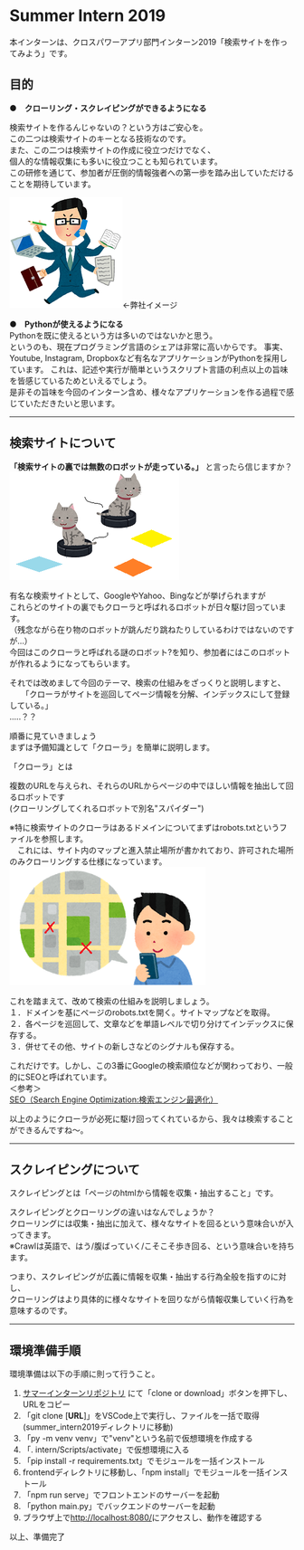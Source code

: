 # Summer Intern 2019
本インターンは、クロスパワーアプリ部門インターン2019「検索サイトを作ってみよう」です。

## 目的
**●　クローリング・スクレイピングができるようになる**  

検索サイトを作るんじゃないの？という方はご安心を。  
この二つは検索サイトのキーとなる技術なのです。   
また、この二つは検索サイトの作成に役立つだけでなく、  
個人的な情報収集にも多いに役立つことも知られています。    
この研修を通じて、参加者が圧倒的情報強者への第一歩を踏み出していただけることを期待しています。  

![仕事 できる男](img/bannou.png)←弊社イメージ

**●　Pythonが使えるようになる**  
Pythonを既に使えるという方は多いのではないかと思う。  
というのも、現在プログラミング言語のシェアは非常に高いからです。
事実、Youtube, Instagram, Dropboxなど有名なアプリケーションがPythonを採用しています。
これは、記述や実行が簡単というスクリプト言語の利点以上の旨味を皆感じているためといえるでしょう。  
是非その旨味を今回のインターン含め、様々なアプリケーションを作る過程で感じていただきたいと思います。
***
## 検索サイトについて
**「検索サイトの裏では無数のロボットが走っている。」** と言ったら信じますか？  
![ねこ ルンバ先輩](img/neko_runba.png)

有名な検索サイトとして、GoogleやYahoo、Bingなどが挙げられますが  
これらどのサイトの裏でもクローラと呼ばれるロボットが日々駆け回っています。  
（残念ながら在り物のロボットが跳んだり跳ねたりしているわけではないのですが…）  
今回はこのクローラと呼ばれる謎のロボット?を知り、参加者にはこのロボットが作れるようになってもらいます。

それでは改めまして今回のテーマ、検索の仕組みをざっくりと説明しますと、  
　　「クローラがサイトを巡回してページ情報を分解、インデックスにして登録している。」  
.....？？
  
順番に見ていきましょう  
まずは予備知識として「クローラ」を簡単に説明します。  

「クローラ」とは  

複数のURLを与えられ、それらのURLからページの中でほしい情報を抽出して回るロボットです  
(クローリングしてくれるロボットで別名"スパイダー")

※特に検索サイトのクローラはあるドメインについてまずはrobots.txtというファイルを参照します。  
　これには、サイト内のマップと進入禁止場所が書かれており、許可された場所のみクローリングする仕様になっています。  
![サイト内マップ](img/mapman.png)
　

これを踏まえて、改めて検索の仕組みを説明しましょう。  
１．ドメインを基にページのrobots.txtを開く。サイトマップなどを取得。  
２．各ページを巡回して、文章などを単語レベルで切り分けてインデックスに保存する。  
３．併せてその他、サイトの新しさなどのシグナルも保存する。  

これだけです。しかし、この3番にGoogleの検索順位などが関わっており、一般的にSEOと呼ばれています。  
＜参考＞  
[SEO（Search Engine Optimization:検索エンジン最適化）](https://moukegaku.com/google-ranking-algorithm/#domain)  



以上のようにクローラが必死に駆け回ってくれているから、我々は検索することができるんですね～。
  


***
## スクレイピングについて
  スクレイピングとは「ページのhtmlから情報を収集・抽出すること」です。  

スクレイピングとクローリングの違いはなんでしょうか？  
クローリングには収集・抽出に加えて、様々なサイトを回るという意味合いが入ってきます。  
※Crawlは英語で、はう/腹ばっていく/こそこそ歩き回る、という意味合いを持ちます。

つまり、スクレイピングが広義に情報を収集・抽出する行為全般を指すのに対し、  
クローリングはより具体的に様々なサイトを回りながら情報収集していく行為を意味するのです。

***

## 環境準備手順
環境準備は以下の手順に則って行うこと。
1. [サマーインターンリポジトリ](https://github.com/crosspower/summer_intern)
にて「clone or download」ボタンを押下し、URLをコピー
2. 「git clone [**URL**]」をVSCode上で実行し、ファイルを一括で取得  
    (summer_intern2019ディレクトリに移動)
3. 「py -m venv venv」で"venv"という名前で仮想環境を作成する
4. 「. intern/Scripts/activate」で仮想環境に入る
5. 「pip install -r requirements.txt」でモジュールを一括インストール
6. frontendディレクトリに移動し、「npm install」でモジュールを一括インストール
7. 「npm run serve」でフロントエンドのサーバーを起動
8. 「python main&#46;py」でバックエンドのサーバーを起動
9. ブラウザ上で[http://localhost:8080/](http://localhost:8080/)にアクセスし、動作を確認する  

以上、準備完了
